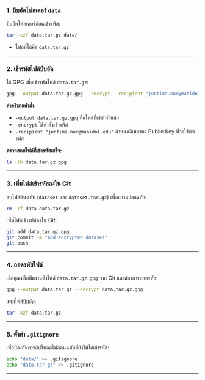 ### 1. **บีบอัดโฟลเดอร์ `data`**

บีบอัดโฟลเดอร์ก่อนเข้ารหัส:

```bash
tar -czf data.tar.gz data/
```

- ไฟล์ที่ได้คือ `data.tar.gz`

---

### 2. **เข้ารหัสไฟล์บีบอัด**

ใช้ GPG เพื่อเข้ารหัสไฟล์ `data.tar.gz`:

```bash
gpg --output data.tar.gz.gpg --encrypt --recipient "juntima.nuc@mahidol.edu" data.tar.gz
```

**คำอธิบายคำสั่ง:**

- `-output data.tar.gz.gpg` คือไฟล์ที่เข้ารหัสแล้ว
- `-encrypt` ใช้คำสั่งเข้ารหัส
- `-recipient "juntima.nuc@mahidol.edu"` กำหนดอีเมลของ Public Key ที่จะใช้เข้ารหัส

**ตรวจสอบไฟล์ที่เข้ารหัสเสร็จ:**

```bash
ls -lh data.tar.gz.gpg
```

---

### 3. **เพิ่มไฟล์เข้ารหัสลงใน Git**

ลบไฟล์ต้นฉบับ (`dataset` และ `dataset.tar.gz`) เพื่อความปลอดภัย:

```bash
rm -rf data data.tar.gz
```

เพิ่มไฟล์เข้ารหัสลงใน Git:

```bash
git add data.tar.gz.gpg
git commit -m "Add encrypted dataset"
git push
```

---

### 4. **ถอดรหัสไฟล์**

เมื่อคุณหรือทีมงานดึงไฟล์ `data.tar.gz.gpg` จาก Git และต้องการถอดรหัส:

```bash
gpg --output data.tar.gz --decrypt data.tar.gz.gpg
```

แตกไฟล์บีบอัด:

```bash
tar -xzf data.tar.gz
```

---

### 5. **ตั้งค่า `.gitignore`**

เพื่อป้องกันการอัปโหลดไฟล์ต้นฉบับที่ยังไม่ได้เข้ารหัส:

```bash
echo "data/" >> .gitignore
echo "data.tar.gz" >> .gitignore
```

---
